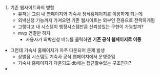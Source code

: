 1. 기존 웹사이트와의 병합
	- 유저는 그럼 내 웹페이지와 기숙사 정식홈페이지를 이용하게 되는데
	- 외박신청 기능까지 가져오면 기존 웹사이트는 외부인 전용으로 전락하게됨
	- 그렇다고 내 시스템이 행정시스템만큼 신뢰성있는 구현이 가능할까?
	- mvp 연결만 하자
		- 사용자가 외박신청 메뉴를 클릭하면 **기존 공식 웹페이지로 이동**
- 그런데 기숙사 홈페이지가 자주 다운되어 문제 발생
	- 상벌점 시스템도 기숙사 공식 웹페이지에서 운영중임
	- 기숙사 홈페이지가 다운되도 db에는 접근할수있는 구조인가?
- 